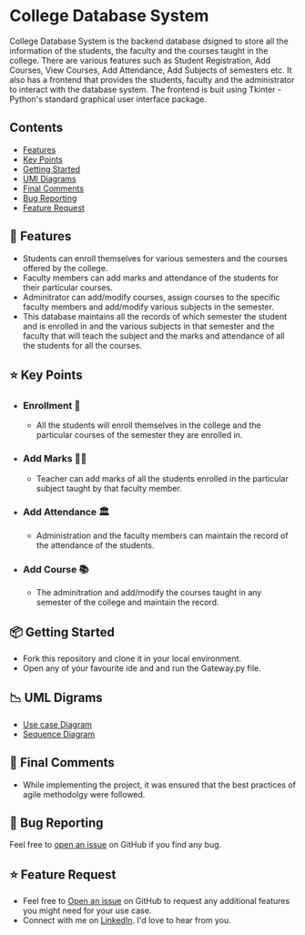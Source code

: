 # College Database System

College Database System is the backend database dsigned to store all the information of the students, the faculty and the courses taught in the college. There are various features such as Student Registration, Add Courses, View Courses, Add Attendance, Add Subjects of semesters etc. It also has a frontend that provides the students, faculty and the administrator to interact with the database system. The frontend is buit using Tkinter - Python's standard graphical user interface package.  

## Contents ##

- [Features](#features)
- [Key Points](#key-points)
- [Getting Started](#getting-started)
- [UMl Diagrams](#UML-diagrams)
- [Final Comments](#final-comments)
- [Bug Reporting](#bug)
- [Feature Request](#feature-request)



<a id="features"></a>

## 📲 Features

- Students can enroll themselves for various semesters and the courses offered by the college. 
- Faculty members can add marks and attendance of the students for their particular courses.
- Adminitrator can add/modify courses, assign courses to the specific faculty members and add/modify various subjects in the semester.
- This database maintains all the records of which semester the student and is enrolled in and the various subjects in that semester and the faculty that will teach the subject and the marks and attendance of all the students for all the courses.

<a id="key-points"></a>

## ⭐ Key Points
- ### Enrollment 🚪
  - All the students will enroll themselves in the college and the particular courses of the semester they are enrolled in.
- ### Add Marks 👩‍🏫
  - Teacher can add marks of all the students enrolled in the particular subject taught by that faculty member.
- ### Add Attendance 🏛
  - Administration and the faculty members can maintain the record of the attendance of the students.
- ### Add Course 📚
  - The adminitration and add/modify the courses taught in any semester of the college and maintain the record.


<a id="getting-started"></a>

## 📦 Getting Started

- Fork this repository and clone it in your local environment.
- Open any of your favourite ide and and run the Gateway.py file.

<a id="UML-diagrams"></a>

## 📉 UML Digrams
- [Use case Diagram](https://github.com/srishtiarora15/18103011_Software_Testing/blob/main/Assingment1-UML%20Diagrams/18103011_UseCase_CollegeDatabaseSystem.png) 
- [Sequence Diagram](https://github.com/srishtiarora15/18103011_Software_Testing/blob/main/Assingment1-UML%20Diagrams/18103011_SequenceDiagram_CollegeDatabaseSystem.png)

<a id="final-comments"></a>
## 🙏 Final Comments

- While implementing the project, it was ensured that the best practices of agile methodolgy were followed.
  
<a id="bug"></a>

## 🐞 Bug Reporting

Feel free to [open an issue](https://github.com/srishtiarora15/College-database_system/issues) on GitHub if you find any bug.

<a id="feature-request"></a>

## ⭐ Feature Request

- Feel free to [Open an issue](https://github.com/srishtiarora15/College-database_system/issues) on GitHub to request any additional features you might need for your use case.
- Connect with me on [LinkedIn](https://www.linkedin.com/in/srishti-arora15/). I'd love to hear from you.
